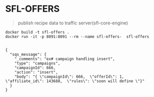 # SFL-OFFERS 
> publish recipe data to traffic server(sfl-core-engine)   

	docker build -t sfl-offers .
   	docker run -it -p 8091:8091 --rm --name sfl-offers-  sfl-offers
   	
   	
   	{
      "sqs_message": {
        "_comments": "ex# campaign handling insert",
        "type": "campaigns",
        "campaignId": 666,
        "action": "insert",
        "body": "{ \"campaignId\": 666,  \"offerId\": 1,  \"affiliate_id\": 143688,  \"rules\": \"soon will define \"}"
      }
    }
